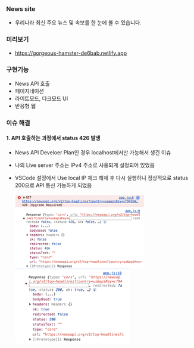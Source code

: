 ### News site

- 우리나라 최신 주요 뉴스 및 속보를 한 눈에 볼 수 있습니다.

### 미리보기

- https://gorgeous-hamster-de6bab.netlify.app

### 구현기능

- News API 호출
- 페이지네이션
- 라이트모드, 다크모드 UI
- 반응형 웹

### 이슈 해결

#### 1. API 호출하는 과정에서 status 426 발생

- News API Develoer Plan인 경우 localhost에서만 가능해서 생긴 이슈
- 나의 Live server 주소는 IPv4 주소로 사용되게 설정되어 있었음
- VSCode 설정에서 Use local IP 체크 해제 후 다시 실행하니 정상적으로 status 200으로 API 통신 가능하게 되었음

  <img src='img.md/issue_01.png' width="auto" height="200" align="center">  
  <img src='img.md/issue_03.png' width="auto" height="200" align="center">
